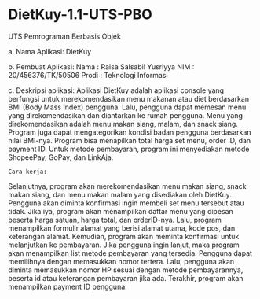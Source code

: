 # DietKuy-1.1-UTS-PBO
UTS Pemrograman Berbasis Objek

a.	Nama Aplikasi: DietKuy

b.	Pembuat Aplikasi:
    Nama	: Raisa Salsabil Yusriyya
    NIM	: 20/456376/TK/50506
    Prodi	: Teknologi Informasi
    
c.	Deskripsi aplikasi:
    Aplikasi DietKuy adalah aplikasi console yang berfungsi untuk merekomendasikan menu makanan atau diet berdasarkan BMI (Body Mass Index) pengguna. Lalu, pengguna dapat memesan menu yang direkomendasikan dan diantarkan ke rumah pengguna. Menu yang direkomendasikan adalah menu makan siang, malam, dan snack siang. Program juga dapat mengategorikan kondisi badan pengguna berdasarkan nilai BMI-nya. Program bisa menapilkan total harga set menu, order ID, dan payment ID. Untuk metode pembayaran, program ini menyediakan metode ShopeePay, GoPay, dan LinkAja.
    
	Cara kerja:
  Selanjutnya, program akan merekomendasikan menu makan siang, snack makan siang, dan menu makan malam yang disediakan oleh DietKuy. Pengguna akan diminta konfirmasi ingin membeli set menu tersebut atau tidak. Jika iya, program akan menampilkan daftar menu yang dipesan beserta harga satuan, harga total, dan orderID-nya. Lalu, program menampilkan formulir alamat yang berisi alamat utama, kode pos, dan keterangan alamat. 
  Kemudian, program akan meminta konfirmasi untuk melanjutkan ke pembayaran. Jika pengguna ingin lanjut,  maka program akan menampilkan list metode pembayaran yang tersedia. Pengguna dapat memilihnya dengan memasukkan nomor tertera. Lalu, pengguna akan diminta memasukkan nomor HP sesuai dengan metode pembayarannya, beserta id atau keterangan pembayaran jika ada. Terakhir, program akan menampilkan payment ID pengguna. 




